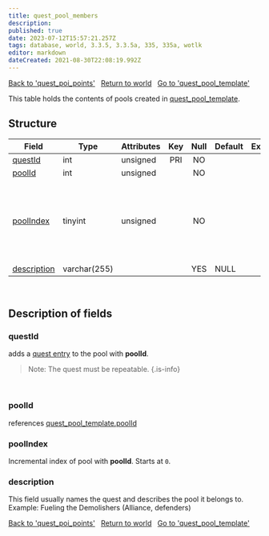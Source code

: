 ```yaml
---
title: quest_pool_members
description: 
published: true
date: 2023-07-12T15:57:21.257Z
tags: database, world, 3.3.5, 3.3.5a, 335, 335a, wotlk
editor: markdown
dateCreated: 2021-08-30T22:08:19.992Z
---
```


<a href="https://trinitycore.info/en/database/335/world/quest_poi_points" class="mt-5 v-btn v-btn--depressed v-btn--flat v-btn--outlined theme--light v-size--default darkblue--text text--lighten-3"><span class="v-btn__content"><i aria-hidden="true" class="v-icon notranslate v-icon--left mdi mdi-arrow-left theme--light"></i><span>Back to 'quest_poi_points'</span></span></a>&nbsp;&nbsp;&nbsp;<a href="https://trinitycore.info/en/database/335/world/home" class="mt-5 v-btn v-btn--depressed v-btn--flat v-btn--outlined theme--light v-size--default darkblue--text text--lighten-3"><span class="v-btn__content"><i aria-hidden="true" class="v-icon notranslate v-icon--left mdi mdi-home-outline theme--light"></i><span>Return to world</span></span></a>&nbsp;&nbsp;&nbsp;<a href="https://trinitycore.info/en/database/335/world/quest_pool_template" class="mt-5 v-btn v-btn--depressed v-btn--flat v-btn--outlined theme--light v-size--default darkblue--text text--lighten-3"><span class="v-btn__content"><span>Go to 'quest_pool_template'</span><i aria-hidden="true" class="v-icon notranslate v-icon--right mdi mdi-arrow-right theme--light"></i></span></a>

This table holds the contents of pools created in [quest_pool_template](../world/quest_pool_template).

## Structure

| Field | Type | Attributes | Key | Null | Default | Extra | Comment |
| --- | --- | --- | :---: | :---: | --- | --- | --- |
| [questId](#questid) | int | unsigned | PRI | NO |  |  |  |
| [poolId](#poolid) | int | unsigned |  | NO |  |  |  |
| [poolIndex](#poolindex) | tinyint | unsigned |  | NO |  |  | Multiple quests with the same index will always spawn together! |
| [description](#description) | varchar(255) |  |  | YES | NULL |  |  |
&nbsp;
## Description of fields

### questId
adds a [quest entry](../world/quest_template#ID) to the pool with **poolId**.
> Note: The quest must be repeatable.
{.is-info}

&nbsp;

### poolId
references [quest_pool_template.poolId](quest_pool_template.poolid)
&nbsp;

### poolIndex
Incremental index of pool with **poolId**. Starts at `0`.
&nbsp;

### description
This field usually names the quest and describes the pool it belongs to.
Example: Fueling the Demolishers (Alliance, defenders)
&nbsp;

<a href="https://trinitycore.info/en/database/335/world/quest_poi_points" class="mt-5 v-btn v-btn--depressed v-btn--flat v-btn--outlined theme--light v-size--default darkblue--text text--lighten-3"><span class="v-btn__content"><i aria-hidden="true" class="v-icon notranslate v-icon--left mdi mdi-arrow-left theme--light"></i><span>Back to 'quest_poi_points'</span></span></a>&nbsp;&nbsp;&nbsp;<a href="https://trinitycore.info/en/database/335/world/home" class="mt-5 v-btn v-btn--depressed v-btn--flat v-btn--outlined theme--light v-size--default darkblue--text text--lighten-3"><span class="v-btn__content"><i aria-hidden="true" class="v-icon notranslate v-icon--left mdi mdi-home-outline theme--light"></i><span>Return to world</span></span></a>&nbsp;&nbsp;&nbsp;<a href="https://trinitycore.info/en/database/335/world/quest_pool_template" class="mt-5 v-btn v-btn--depressed v-btn--flat v-btn--outlined theme--light v-size--default darkblue--text text--lighten-3"><span class="v-btn__content"><span>Go to 'quest_pool_template'</span><i aria-hidden="true" class="v-icon notranslate v-icon--right mdi mdi-arrow-right theme--light"></i></span></a>
